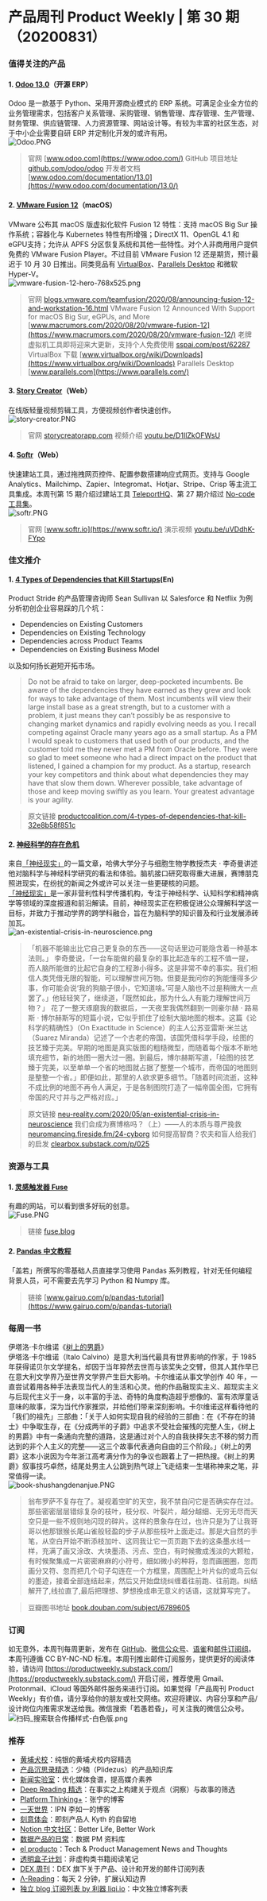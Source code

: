 # 产品周刊 Product Weekly | 第 30 期（20200831）



### 值得关注的产品
#### 1. [Odoo 13.0](http://www.odoo.com)（开源 ERP）
Odoo 是一款基于 Python、采用开源商业模式的 ERP 系统。可满足企业全方位的业务管理需求，包括客户关系管理、采购管理、销售管理、库存管理、生产管理、财务管理、供应链管理、人力资源管理、网站设计等。有较为丰富的社区生态，对于中小企业需要自研 ERP 并定制化开发的或许有用。<br />![Odoo.PNG](https://cdn.nlark.com/yuque/0/2020/png/535404/1598760868641-87ef48fb-6b8d-4ce9-a4db-1c534f668707.png#align=left&display=inline&height=585&margin=%5Bobject%20Object%5D&name=Odoo.PNG&originHeight=585&originWidth=1439&size=56313&status=done&style=none&width=1439)
> 官网 [www.odoo.com](https://www.odoo.com/)
> GitHub 项目地址 [github.com/odoo/odoo](https://github.com/odoo/odoo)
> 开发者文档 [www.odoo.com/documentation/13.0](https://www.odoo.com/documentation/13.0/)



#### 2. [VMware Fusion 12](https://blogs.vmware.com/teamfusion/2020/08/announcing-fusion-12-and-workstation-16.html)（macOS）
VMware 公布其 macOS 版虚拟化软件 Fusion 12 特性：支持 macOS Big Sur 操作系统；容器化与 Kubernetes 特性有所增强；DirectX 11、OpenGL 4.1 和 eGPU支持；允许从 APFS 分区恢复系统和其他一些特性。对个人非商用用户提供免费的 VMware Fusion Player。不过目前 VMware Fusion 12 还是期货，预计最迟于 10 月 30 日推出。同类竞品有 [VirtualBox](https://www.virtualbox.org/wiki/Downloads)、[Parallels Desktop](https://www.parallels.com/) 和微软 Hyper-V。<br />![vmware-fusion-12-hero-768x525.png](https://cdn.nlark.com/yuque/0/2020/png/535404/1598758594499-567e60b0-4943-4d2a-9002-440b14e40bc3.png#align=left&display=inline&height=525&margin=%5Bobject%20Object%5D&name=vmware-fusion-12-hero-768x525.png&originHeight=525&originWidth=768&size=319949&status=done&style=none&width=768)
> 官网 [blogs.vmware.com/teamfusion/2020/08/announcing-fusion-12-and-workstation-16.html](https://blogs.vmware.com/teamfusion/2020/08/announcing-fusion-12-and-workstation-16.html)
> VMware Fusion 12 Announced With Support for macOS Big Sur, eGPUs, and More [www.macrumors.com/2020/08/20/vmware-fusion-12](https://www.macrumors.com/2020/08/20/vmware-fusion-12/)
> 老牌虚拟机工具即将迎来大更新，支持个人免费使用 [sspai.com/post/62287](https://sspai.com/post/62287)
> VirtualBox 下载 [www.virtualbox.org/wiki/Downloads](https://www.virtualbox.org/wiki/Downloads)
> Parallels Desktop [www.parallels.com](https://www.parallels.com/)



#### 3. [Story Creator](https://storycreatorapp.com/)（Web）
在线版轻量视频剪辑工具，方便视频创作者快速创作。<br />![story-creator.PNG](https://cdn.nlark.com/yuque/0/2020/png/535404/1598768415021-89562248-f120-4107-bafb-54c54ae5aea4.png#align=left&display=inline&height=742&margin=%5Bobject%20Object%5D&name=story-creator.PNG&originHeight=742&originWidth=1277&size=532983&status=done&style=none&width=1277)
> 官网 [storycreatorapp.com](https://storycreatorapp.com/)
> 视频介绍 [youtu.be/D1IlZkOFWsU](https://youtu.be/D1IlZkOFWsU)



#### 4. [Softr](http://www.softr.io)（Web）
快速建站工具，通过拖拽网页控件、配置参数搭建响应式网页。支持与 Google Analytics、Mailchimp、Zapier、Integromat、Hotjar、Stripe、Crisp 等主流工具集成。本周刊第 15 期介绍过建站工具 [TeleportHQ](https://www.yuque.com/herbert-chang/productweekly/issue-15#FGhv0)、第 27 期介绍过 [No-code 工具集](https://www.yuque.com/herbert-chang/productweekly/issue-27#IwROd)。<br />![softr.PNG](https://cdn.nlark.com/yuque/0/2020/png/535404/1598770102418-81c94736-7073-4936-af74-d8d2600dec95.png#align=left&display=inline&height=651&margin=%5Bobject%20Object%5D&name=softr.PNG&originHeight=651&originWidth=1228&size=253143&status=done&style=none&width=1228)
> 官网 [www.softr.io](https://www.softr.io/)
> 演示视频 [youtu.be/uVDdhK-FYpo](https://youtu.be/uVDdhK-FYpo)



### 佳文推介
#### 1. [4 Types of Dependencies that Kill Startups](https://productcoalition.com/4-types-of-dependencies-that-kill-32e8b58f851c)(En)
Product Stride 的产品管理咨询师 Sean Sullivan 以 Salesforce 和 Netflix 为例分析初创企业容易踩的几个坑：

- Dependencies on Existing Customers
- Dependencies on Existing Technology
- Dependencies across Product Teams
- Dependencies on Existing Business Model

以及如何扬长避短开拓市场。
> Do not be afraid to take on larger, deep-pocketed incumbents. Be aware of the dependencies they have earned as they grew and look for ways to take advantage of them. Most incumbents will view their large install base as a great strength, but to a customer with a problem, it just means they can’t possibly be as responsive to changing market dynamics and rapidly evolving needs as you.
> I recall competing against Oracle many years ago as a small startup. As a PM I would speak to customers that used both of our products, and the customer told me they never met a PM from Oracle before. They were so glad to meet someone who had a direct impact on the product that listened, I gained a champion for my product.
> As a startup, research your key competitors and think about what dependencies they may have that slow them down. Wherever possible, take advantage of those and keep moving swiftly as you learn. Your greatest advantage is your agility.
> 

> 原文链接 [productcoalition.com/4-types-of-dependencies-that-kill-32e8b58f851c](https://productcoalition.com/4-types-of-dependencies-that-kill-32e8b58f851c)



#### 2. [神经科学的存在危机](https://neu-reality.com/2020/05/an-existential-crisis-in-neuroscience/)
来自[「神经现实」](https://neu-reality.com/)的一篇文章，哈佛大学分子与细胞生物学教授杰夫 · 李奇曼讲述他对脑科学与神经科学研究的看法和体验。脑机接口研究取得重大进展，赛博朋克照进现实，在纷扰的新闻之外或许可以关注一些更硬核的问题。<br />[「神经现实」](https://neu-reality.com/)是一家非营利性科学传播机构，专注于神经科学、认知科学和精神病学等领域的深度报道和前沿解读。目前，神经现实正在积极促进公众理解科学这一目标，并致力于推动学界的跨学科融合，旨在为脑科学的知识普及和行业发展添砖加瓦。<br />![an-existential-crisis-in-neuroscience.png](https://cdn.nlark.com/yuque/0/2020/png/535404/1598776614879-827e15f9-795e-454d-be30-a9976a666462.png#align=left&display=inline&height=400&margin=%5Bobject%20Object%5D&name=an-existential-crisis-in-neuroscience.png&originHeight=400&originWidth=733&size=736027&status=done&style=none&width=733)
> 「机器不能输出比它自己更复杂的东西——这句话里边可能隐含着一种基本法则。」 李奇曼说，「一台车能做的最复杂的事比起造车的工程不值一提，而人脑所能做的比起它自身的工程渺小得多。这是非常不幸的事实。我们相信人类凭借无限的智能，可以理解世间万物。但要是我问你的狗能懂得多少事，你可能会说‘我的狗脑子很小，它知道啥。’可是人脑也不过是稍微大一点罢了。」他轻轻笑了，继续道，「既然如此，那为什么人有能力理解世间万物？」
> 花了一整天琢磨我的数据后，一天夜里我偶然翻到一则豪尔赫 · 路易斯 · 博尔赫斯写的短篇小说，它似乎抓住了绘制大脑地图的根本。这篇《论科学的精确性》（On Exactitude in Science）的主人公苏亚雷斯·米兰达（Suarez Miranda）记述了一个古老的帝国，该国凭借科学手段，绘图的技艺臻于完美。早期的地图是真实版图的粗糙微型，而随着每个版本不断地填充细节，新的地图一圈大过一圈。到最后，博尔赫斯写道，「绘图的技艺臻于完美，以至单单一个省的地图就占据了整整一个城市，而帝国的地图则是整整一个省。」即便如此，那里的人欲求更多细节。「随着时间流逝，这种不成比例的地图不再令人满足，于是各制图院打造了一幅帝国全图，它拥有帝国的尺寸并与之严格对应。」
> 

> 原文链接 [neu-reality.com/2020/05/an-existential-crisis-in-neuroscience](https://neu-reality.com/2020/05/an-existential-crisis-in-neuroscience/)
> 我们会成为赛博格吗？（上）——人的本质与尊严挽救 [neuromancing.fireside.fm/24-cyborg](https://neuromancing.fireside.fm/24-cyborg)
> 如何提高智商？农夫和盲人给我们的启发 [clearbox.substack.com/p/025](https://clearbox.substack.com/p/025)



### 资源与工具
#### 1. [灵感触发器 Fuse](https://fuse.blog/)
有趣的网站，可以看到很多好玩的创意。<br />![Fuse.PNG](https://cdn.nlark.com/yuque/0/2020/png/535404/1598774373371-ffec8abc-7b04-4092-84a5-2d218e6be7ae.png#align=left&display=inline&height=773&margin=%5Bobject%20Object%5D&name=Fuse.PNG&originHeight=773&originWidth=1851&size=201621&status=done&style=none&width=1851)
> 链接 [fuse.blog](https://fuse.blog/)

#### 2. [Pandas 中文教程](https://www.gairuo.com/p/pandas-tutorial)
「盖若」所撰写的零基础人员直接学习使用 Pandas 系列教程，针对无任何编程背景人员，可不需要去先学习 Python 和 Numpy 库。<br />

> 链接 [www.gairuo.com/p/pandas-tutorial](https://www.gairuo.com/p/pandas-tutorial)



### 每周一书
伊塔洛·卡尔维诺《[树上的男爵](https://book.douban.com/subject/6789605/)》<br />伊塔洛·卡尔维诺（Italo Calvino）是意大利当代最具有世界影响的作家，于 1985 年获得诺贝尔文学提名，却因于当年猝然去世而与该奖失之交臂，但其人其作早已在意大利文学界乃至世界文学界产生巨大影响。卡尔维诺从事文学创作 40 年，一直尝试着用各种手法表现当代人的生活和心灵。他的作品融现实主义、超现实主义与后现代主义于一身，以丰富的手法、奇特的角度构造超乎想像的、富有浓厚童话意味的故事，深为当代作家推崇，并给他们带来深刻影响。卡尔维诺这样看待他的「我们的祖先」三部曲：「关于人如何实现自我的经验的三部曲：在《不存在的骑士》中争取生存，在《分成两半的子爵》中追求不受社会摧残的完整人生，《树上的男爵》中有一条通向完整的道路，这是通过对个人的自我抉择矢志不移的努力而达到的非个人主义的完整——这三个故事代表通向自由的三个阶段。」《树上的男爵》这本小说因为今年浙江高考满分作为的争议也跟着上了一把热搜。《树上的男爵》叙事技巧卓然，结尾处男主人公跳到热气球上飞走结束一生堪称神来之笔，非常值得一读。<br />![book-shushangdenanjue.PNG](https://cdn.nlark.com/yuque/0/2020/png/535404/1598772294665-42c37677-ca82-46ac-950f-3e26d4d914a2.png#align=left&display=inline&height=452&margin=%5Bobject%20Object%5D&name=book-shushangdenanjue.PNG&originHeight=899&originWidth=597&size=362554&status=done&style=none&width=300)
> 翁布罗萨不复存在了。凝视着空旷的天空，我不禁自问它是否确实存在过。那些密密层层错综复杂的枝叶，枝分权、叶裂片，越分越细、无穷无尽而天空只是一些不规则地闪现的碎片。这样的景象存在过，也许只是为了让我哥哥以他那银猴长尾山雀般轻盈的步子从那些枝叶上面走过。那是大自然的手笔，从空白开始不断添枝加叶、这同我让它一页页跑下去的这条墨水线一样，充满了画又涂改、大块墨渍、污点、空白，有时候撒成浅淡的大颗粒，有时候聚集成一片密密麻麻的小符号，细如微小的种将，忽而画圈圈，忽而画分又符、忽而把几个句子勾连在一个方框里，周围配上叶片似的或鸟云似的墨迹，接着全部连结起来，然后又开始盘绕纠缠着往前跑、往前跑。纠结解开了,线拉直了,最后把理想、梦想挽成串无意义的话语，这就算写完了。
> 

> 豆瓣图书地址 [book.douban.com/subject/6789605](https://book.douban.com/subject/6789605/)



### 订阅
如无意外，本周刊每周更新，发布在 [GitHub](https://github.com/HerbertChang/pmweekly)、[微信公众号](https://weixin.sogou.com/weixin?type=1&s_from=input&query=%E8%8B%A5%E6%84%9A%E8%8B%A5%E6%98%8F&ie=utf8&_sug_=y&_sug_type_=&w=01019900&sut=10610&sst0=1571666684054&lkt=0%2C0%2C0)、[语雀](https://yuque.com/herbert-chang/pmweekly/)和[邮件订阅组](https://productweekly.substack.com/)。本周刊遵循 CC BY-NC-ND 标准。本周刊推出邮件订阅服务，提供更好的阅读体验，请访问 [https://productweekly.substack.com/](https://productweekly.substack.com/) 开启订阅，推荐使用 Gmail、Protonmail、iCloud 等国外邮件服务来进行订阅。如果觉得「产品周刊 Product Weekly」有价值，请分享给你的朋友或社交网络。欢迎将建议、内容分享和产品/设计岗位内推需求发送给我。微信搜索「若愚若昏」，可关注我的微信公众号。<br />![扫码_搜索联合传播样式-白色版.png](https://cdn.nlark.com/yuque/0/2020/png/535404/1595080759715-5e73085e-7d82-4506-930e-97507f80e022.png#align=left&display=inline&height=155&margin=%5Bobject%20Object%5D&name=%E6%89%AB%E7%A0%81_%E6%90%9C%E7%B4%A2%E8%81%94%E5%90%88%E4%BC%A0%E6%92%AD%E6%A0%B7%E5%BC%8F-%E7%99%BD%E8%89%B2%E7%89%88.png&originHeight=624&originWidth=1710&size=4268298&status=done&style=none&width=425)
### 推荐

- [黄埔犬校](https://pmthinking.us11.list-manage.com/track/click?u=c4dcdf8a6b76265256adf8255&id=a540a873a8&e=5f9cbb74d3)：纯银的黄埔犬校内容精选 
- [产品沉思录精选](https://www.notion.so/PRODUCT-THINKING-a601a12335044f349a22caf57f274c27)：少楠（Plidezus）的产品知识库
- [新闻实验室](https://github.com/Newslab2020/Contents/blob/master/wechataccount.md)：优化媒体食谱，提高媒介素养
- [Deep Reading 精选](https://assets.iois.me/uzjhgqzglpa.html)：在事实之上构建关于观点（洞察）与故事的筛选
- [Platform Thinking+](https://platformthinking.plus/)：张宁的博客
- [一天世界](https://yitianshijie.net/)：IPN 李如一的博客
- [刻意体会](https://pmthinking.us11.list-manage.com/track/click?u=c4dcdf8a6b76265256adf8255&id=2049427034&e=5f9cbb74d3)：即刻产品人 Kyth 的自留地
- [Notion 中文社区](https://notion.cx/)：Better Life, Better Work
- [数据产品的日常](https://www.notion.so/da53956e706a4b0c8aabb757c0259382)：数据 PM 资料库
- [el producto](http://elproducto.eu/)：Tech & Product Management News and Thoughts
- [透明盒子计划](https://clearbox.substack.com/)：非虚构类书籍阅读笔记
- [DEX 周刊](https://news.dex.group/f3b9324ec1c545f3a7ad31d71da1fc38?v=13a31b332fd8465a9bb81d92748643b4)：DEX 旗下关于产品、设计和开发的邮件订阅列表
- [Λ-Reading](https://pmthinking.us11.list-manage.com/track/click?u=c4dcdf8a6b76265256adf8255&id=f60bfc9cb9&e=5f9cbb74d3)：每天 2 分钟，扩展认知边界
- [独立 blog 订阅列表 by 利器 liqi.io](https://www.notion.so/blog-by-liqi-io-4bdf37d4fb3443b4b6dbed8317450307)：中文独立博客列表
